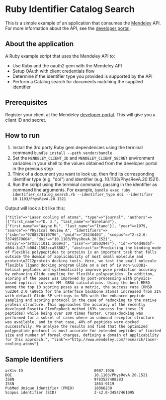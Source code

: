 # Ruby Identifier Catalog Search

This is a simple example of an application that consumes the [Mendeley](http://www.mendeley.com) API.  For more information about the API, see the [developer portal](http://dev.mendeley.com).

## About the application

A Ruby example script that uses the Mendeley API to:

*   Use Ruby and the oauth2 gem with the Mendeley API
*   Setup OAuth with client credentials flow
*   Determine if the identifier type you provided is supported by the API
*   Perform a Catalog search for documents matching the supplied identifier


## Prerequisites

Register your client at the Mendeley [developer portal](http://dev.mendeley.com/yourapps.html).  This will give you a client ID and secret.

## How to run 

1. Install the 3rd party Ruby gem dependencies using the terminal command `bundle install --path vendor/bundle`
2. Set the `MENDELEY_CLIENT_ID` and `MENDELEY_CLIENT_SECRET` environment variables in your shell to the values obtained from the developer portal in the previous step
3. Think of a document you want to look up, then find its corresponding identifier type (e.g. "doi") and identifier (e.g. 10.1103/PhysRevA.20.1521).
4. Run the script using the terminal command, passing in the identifier as command line arguments. For example, `bundle exec ruby identifier_catalog_search.rb --identifier_type doi --identifier 10.1103/PhysRevA.20.1521`

Output will look a bit like this:

	{"title"=>"Laser cooling of atoms", "type"=>"journal", "authors"=>[{"first_name"=>"D. J.", "last_name"=>"Wineland"}, {"first_name"=>"Wayne M.", "last_name"=>"Itano"}], "year"=>1979, "source"=>"Physical Review A", "identifiers"=>{"isbn"=>"9788578110796", "pmid"=>"25246403", "scopus"=>"2-s2.0-33749570604", "doi"=>"10.1103/PhysRevA.20.1521", "arxiv"=>"arXiv:1011.1669v3", "issn"=>"10502947"}, "id"=>"04d48d5f-d664-3a17-b004-1503cca53802", "abstract"=>"Predicting the binding mode of flexible polypeptides to proteins is an important task that falls outside the domain of applicability of most small molecule and protein\u2212protein docking tools. Here, we test the small molecule flexible ligand docking program Glide on a set of 19 non-\u03B1-helical peptides and systematically improve pose prediction accuracy by enhancing Glide sampling for flexible polypeptides. In addition, scoring of the poses was improved by post-processing with physics-based implicit solvent MM- GBSA calculations. Using the best RMSD among the top 10 scoring poses as a metric, the success rate (RMSD \u2264 2.0 \u00C5 for the interface backbone atoms) increased from 21% with default Glide SP settings to 58% with the enhanced peptide sampling and scoring protocol in the case of redocking to the native protein structure. This approaches the accuracy of the recently developed Rosetta FlexPepDock method (63% success for these 19 peptides) while being over 100 times faster. Cross-docking was performed for a subset of cases where an unbound receptor structure was available, and in that case, 40% of peptides were docked successfully. We analyze the results and find that the optimized polypeptide protocol is most accurate for extended peptides of limited size and number of formal charges, defining a domain of applicability for this approach.", "link"=>"http://www.mendeley.com/research/laser-cooling-atoms"}

	
## Sample Identifiers

	arXiv ID                                0907.1926
	DOI                                     10.1103/PhysRevA.20.1521
	ISBN                                    9783527408283
	ISSN                                    1863-9119
	PubMed Unique Identifier (PMID)         18066238
	Scopus identifier (EID)                 2-s2.0-34547461095
